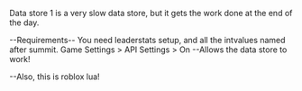 Data store 1 is a very slow data store, but it gets the work done at the end of the day.

--Requirements--
You need leaderstats setup, and all the intvalues named after summit.
Game Settings > API Settings > On
--Allows the data store to work!


--Also, this is roblox lua!
